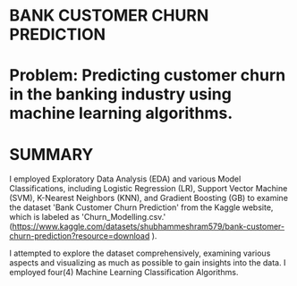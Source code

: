 # BANK CUSTOMER CHURN PREDICTION

# Problem: Predicting customer churn in the banking industry using machine learning algorithms.
# SUMMARY 

I employed Exploratory Data Analysis (EDA) and various Model Classifications, including Logistic Regression (LR), Support Vector Machine (SVM),  K-Nearest Neighbors (KNN), and Gradient Boosting (GB) to examine the dataset 'Bank Customer Churn Prediction' from the Kaggle website, which is labeled as 'Churn_Modelling.csv.' (https://www.kaggle.com/datasets/shubhammeshram579/bank-customer-churn-prediction?resource=download ).

I attempted to explore the dataset comprehensively, examining various aspects and visualizing as much as possible to gain insights into the data. I employed four(4) Machine Learning Classification Algorithms.
